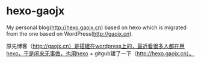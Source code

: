 # hexo-gaojx

My personal blog(http://hexo.gaojx.cn) based on hexo which is migrated from the one based on WordPress(http://gaojx.cn).

原先博客（http://gaojx.cn）是搭建在wordpress上的，最近看很多人都在用hexo，于是闲来无事做，也用hexo + gitgub建了一下（http://hexo.gaojx.cn）。
